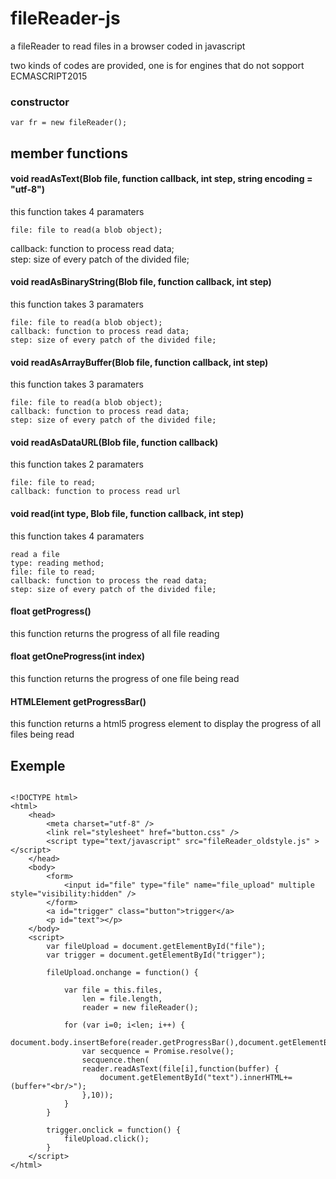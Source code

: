 # fileReader-js
a fileReader to read files in a browser coded in javascript

two kinds of codes are provided, one is for engines that do not sopport ECMASCRIPT2015

### constructor

``
    var fr = new fileReader();
``

## member functions 

#### void readAsText(Blob file, function callback, int step, string encoding = "utf-8")
this function takes 4 paramaters  

    file: file to read(a blob object);  
callback: function to process read data;  
step: size of every patch of the divided file;

#### void readAsBinaryString(Blob file, function callback, int step)
this function takes 3 paramaters  

    file: file to read(a blob object);  
    callback: function to process read data;  
    step: size of every patch of the divided file;  

#### void readAsArrayBuffer(Blob file, function callback, int step)
this function takes 3 paramaters  

    file: file to read(a blob object);  
    callback: function to process read data;  
    step: size of every patch of the divided file;  
    
#### void readAsDataURL(Blob file, function callback) 
this function takes 2 paramaters  

    file: file to read;  
    callback: function to process read url  
    
#### void read(int type, Blob file, function callback, int step)
this function takes 4 paramaters

    read a file
    type: reading method;
    file: file to read;
    callback: function to process the read data;
    step: size of every patch of the divided file;
    
#### float getProgress()
this function returns the progress of all file reading

#### float getOneProgress(int index)
this function returns the progress of one file being read

#### HTMLElement getProgressBar()
this function returns a html5 progress element to display the progress of all files being read


## Exemple
```

<!DOCTYPE html>
<html>
    <head>
        <meta charset="utf-8" />
        <link rel="stylesheet" href="button.css" />
        <script type="text/javascript" src="fileReader_oldstyle.js" ></script>
    </head>
    <body>
        <form>
            <input id="file" type="file" name="file_upload" multiple style="visibility:hidden" />
        </form>
        <a id="trigger" class="button">trigger</a>
        <p id="text"></p>
    </body>
    <script>
        var fileUpload = document.getElementById("file");
        var trigger = document.getElementById("trigger");

        fileUpload.onchange = function() {
        
            var file = this.files,
                len = file.length,
                reader = new fileReader();
                
            for (var i=0; i<len; i++) {
                document.body.insertBefore(reader.getProgressBar(),document.getElementById("text"));
                var secquence = Promise.resolve();
                secquence.then(
                reader.readAsText(file[i],function(buffer) {
                    document.getElementById("text").innerHTML+=(buffer+"<br/>");
                },10));
            }
        }

        trigger.onclick = function() {
            fileUpload.click();
        }
    </script>
</html>

```
